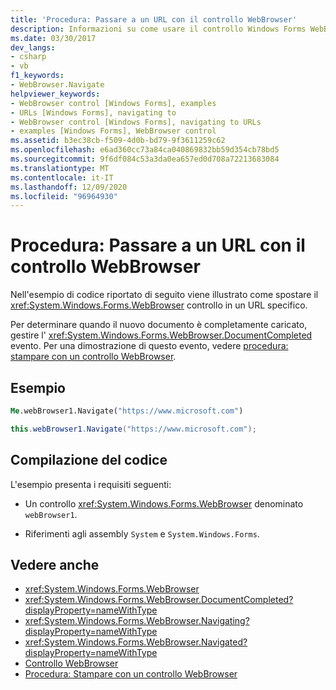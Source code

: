 ```yaml
---
title: 'Procedura: Passare a un URL con il controllo WebBrowser'
description: Informazioni su come usare il controllo Windows Forms WebBrowser. Navigate per passare a un URL specifico. Vengono inoltre fornite informazioni su come determinare quando viene caricato il nuovo documento.
ms.date: 03/30/2017
dev_langs:
- csharp
- vb
f1_keywords:
- WebBrowser.Navigate
helpviewer_keywords:
- WebBrowser control [Windows Forms], examples
- URLs [Windows Forms], navigating to
- WebBrowser control [Windows Forms], navigating to URLs
- examples [Windows Forms], WebBrowser control
ms.assetid: b3ec38cb-f509-4d0b-bd79-9f3611259c62
ms.openlocfilehash: e6ad360cc73a84ca040869832bb59d354cb78bd5
ms.sourcegitcommit: 9f6df084c53a3da0ea657ed0d708a72213683084
ms.translationtype: MT
ms.contentlocale: it-IT
ms.lasthandoff: 12/09/2020
ms.locfileid: "96964930"
---
```

# <a name="how-to-navigate-to-a-url-with-the-webbrowser-control"></a>Procedura: Passare a un URL con il controllo WebBrowser
Nell'esempio di codice riportato di seguito viene illustrato come spostare il <xref:System.Windows.Forms.WebBrowser> controllo in un URL specifico.

 Per determinare quando il nuovo documento è completamente caricato, gestire l' <xref:System.Windows.Forms.WebBrowser.DocumentCompleted> evento. Per una dimostrazione di questo evento, vedere [procedura: stampare con un controllo WebBrowser](how-to-print-with-a-webbrowser-control.md).

## <a name="example"></a>Esempio

```vb
Me.webBrowser1.Navigate("https://www.microsoft.com")
```

```csharp
this.webBrowser1.Navigate("https://www.microsoft.com");
```

## <a name="compiling-the-code"></a>Compilazione del codice
 L'esempio presenta i requisiti seguenti:

- Un controllo <xref:System.Windows.Forms.WebBrowser> denominato `webBrowser1`.

- Riferimenti agli assembly `System` e `System.Windows.Forms`.

## <a name="see-also"></a>Vedere anche

- <xref:System.Windows.Forms.WebBrowser>
- <xref:System.Windows.Forms.WebBrowser.DocumentCompleted?displayProperty=nameWithType>
- <xref:System.Windows.Forms.WebBrowser.Navigating?displayProperty=nameWithType>
- <xref:System.Windows.Forms.WebBrowser.Navigated?displayProperty=nameWithType>
- [Controllo WebBrowser](webbrowser-control-windows-forms.md)
- [Procedura: Stampare con un controllo WebBrowser](how-to-print-with-a-webbrowser-control.md)
